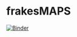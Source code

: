 # frakesMAPS

[![Binder](https://mybinder.org/badge_logo.svg)](https://mybinder.org/v2/gh/frakesmart/frakesMAPS/HEAD?urlpath=%2Fvoila%2Frender%2FfrakesMAPSV3.ipynb)
